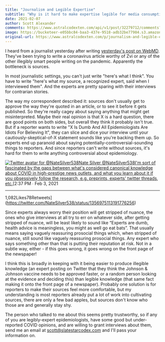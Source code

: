 ```yaml
---
title: "Journalism and Legible Expertise"
subtitle: "Why is it hard to make expertise legible for media consumption?"
date: 2021-02-07
author: Scott Alexander
comments: https://www.astralcodexten.com/api/v1/post/32279712/comments?&all_comments=true
image: https://bucketeer-e05bbc84-baa3-437e-9518-adb32be77984.s3.amazonaws.com/public/images/a53b6ab4-58a6-4559-80ee-3c076c9df65f_450x380.png
original-url: https://www.astralcodexten.com/p/journalism-and-legible-expertise
---
```

I heard from a journalist yesterday after writing [yesterday's post on WebMD](https://astralcodexten.substack.com/p/webmd-and-the-tragedy-of-legible). They've been trying to write a coronavirus article worthy of Zvi or any of the other illegibly smart people writing on the pandemic. Apparently the bottleneck is sources.

In most journalistic settings, you can't just write "here's what I think". You have to write "here's what my source, a recognized expert, said when I interviewed them". And the experts are pretty sparing with their interviews for contrarian stories.

The way my correspondent described it: sources don't usually get to approve the way they're quoted in an article, or to see it before it gets published. So they're really cagey about saying anything that might get misinterpreted. Maybe their real opinion is that X is a hard question, there are good points on both sides, but overall they think it probably isn't true. But if a reporter wants to write "X Is Dumb And All Epidemiologists Are Idiots For Believing It", they can slice and dice your interview until your cautiously-skeptical-of-X statement sounds like you're backing them up. So experts end up paranoid about saying potentially-controversial-sounding things to reporters. And since reporters can't write without sources, it's hard for them to write anything controversial about epidemiology.

[![Twitter avatar for @NateSilver538](https://substackcdn.com/image/twitter_name/w_96/NateSilver538.jpg)Nate Silver @NateSilver538I'm sort of fascinated by the gaps between what's considered canonical knowledge about COVID in high-prestige news outlets, and what you learn about it if you obsessively follow the research, e.g. preprints, experts' twitter threads, etc.](https://twitter.com/NateSilver538/status/1356975113191776256)[2:37 PM ∙ Feb 3, 2021

* * *

1,082Likes78Retweets](https://twitter.com/NateSilver538/status/1356975113191776256)

Since experts always worry their position will get stripped of nuance, the ones who give interviews at all try to err on whatever side, after getting stripped of nuance, will be least likely to sound like “Experts are dumb, health advice is meaningless, you might as well go eat bats”. That usually means saying vaguely reassuring prosocial things which, when stripped of nuance, still sound like vaguely reassuring prosocial things. Any expert who says something other than that is putting their reputation at risk. Not in a subtle way, either - if this goes wrong, it goes wrong on the front page of the newspaper!

I think this is broadly in keeping with it being easier to produce illegible knowledge (an expert posting on Twitter that they think the Johnson & Johnson vaccine needs to be approved faster, or a random person looking at the evidence and deciding this) than legible knowledge (that same fact making it onto the front page of a newspaper). Probably one solution is for reporters to make their sources feel more comfortable, but my understanding is most reporters already put a lot of work into cultivating sources, there are only a few bad apples, but sources don't know who those are and generally stay shy.

The person who talked to me about this seems pretty trustworthy, so if any of you are legibly-expert epidemiologists, have some good but under-reported COVID opinions, and are willing to grant interviews about them, send me an email at scott@slatestarcodex.com and I'll pass your information on.
